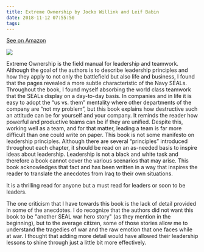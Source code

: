 ```yaml
---
title: Extreme Ownership by Jocko Willink and Leif Babin 
date: 2018-11-12 07:55:50
tags:
---
```


<span class="fa fa-star checked"></span><span class="fa fa-star checked"></span><span class="fa fa-star checked"></span><span class="fa fa-star checked"></span><span class="fa fa-star"></span>

<a href="https://amzn.to/2z2YXHN" target="_blank">See on Amazon</a>

<p class="amazon-picture-container"><a class="amazon-book-picture" href="https://www.amazon.com/Extreme-Ownership-U-S-Navy-SEALs/dp/1250183863/ref=as_li_ss_il?ie=UTF8&qid=1542028765&sr=8-1&keywords=extreme+ownership&linkCode=li2&tag=thdigo-20&linkId=5eb61a8010f9789362c207c55a0d7d83&language=en_US" target="_blank"><img border="0" src="//ws-na.amazon-adsystem.com/widgets/q?_encoding=UTF8&ASIN=1250183863&Format=_SL160_&ID=AsinImage&MarketPlace=US&ServiceVersion=20070822&WS=1&tag=thdigo-20&language=en_US" ></a><img src="https://ir-na.amazon-adsystem.com/e/ir?t=thdigo-20&language=en_US&l=li2&o=1&a=1250183863" width="1" height="1" border="0" alt="" style="border:none !important; margin:0px !important;" /></p>

Extreme Ownership is the field manual for leadership and teamwork.  Although the goal of the authors is to describe leadership principles and how they apply to not only the battlefield but also life and business, I found that the pages revealed a more subtle characteristic of the Navy SEALs.  Throughout the book, I found myself absorbing the world class teamwork that the SEALs display on a day-to-day basis.  In companies and in life it is easy to adopt the “us vs. them” mentality where other departments of the company are “not my problem”, but this book explains how destructive such an attitude can be for yourself and your company.  It reminds the reader how powerful and productive teams can be if they  are unified.  Despite this, working well as a team, and for that matter, leading a team is far more difficult than one could write on paper.  This book is not some manifesto on leadership principles.  Although there are several “principles” introduced throughout each chapter, it should be read on an as-needed basis to inspire ideas about leadership.  Leadership is not a black and white task and therefore a book cannot cover the various scenarios that may arise.  This book acknowledges that fact and has been written in a way that inspires the reader to translate the anecdotes from Iraq to their own situations.

It is a thrilling read for anyone but a must read for leaders or soon to be leaders.

The one criticism that I have towards this book is the lack of detail provided in some of the anecdotes.  I do recognize that the authors did not want this book to be "another SEAL war hero story" (as they mention in the beginning), but to the average citizen, some of those stories allow me to understand the tragedies of war and the raw emotion that one faces while at war.  I thought that adding more detail would have allowed their leadership lessons to shine through just a little bit more effectively.